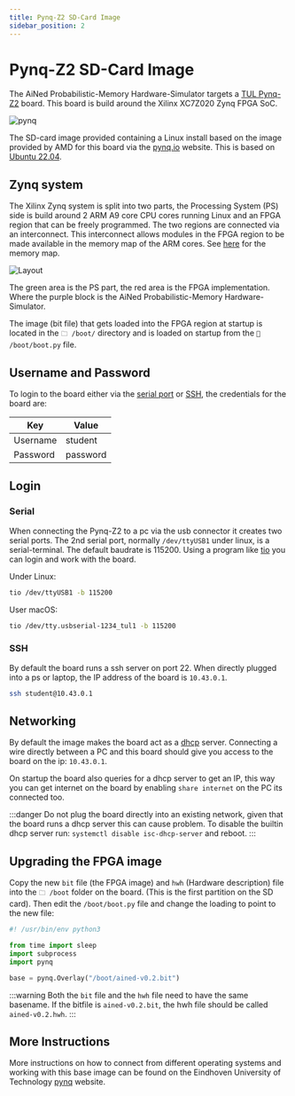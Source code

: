 ```yaml
---
title: Pynq-Z2 SD-Card Image
sidebar_position: 2
---
```


# Pynq-Z2 SD-Card Image

The AiNed Probabilistic-Memory Hardware-Simulator targets a [TUL
Pynq-Z2](https://www.tulembedded.com/FPGA/ProductsPYNQ-Z2.html) board. This
board is build around the Xilinx XC7Z020 Zynq FPGA SoC.

![pynq](/img/pynq-z2.png)

The SD-card image provided containing a Linux install based on the image
provided by AMD for this board via the [pynq.io](http://www.pynq.io/boards.html)
website. This is based on [Ubuntu 22.04](https://ubuntu.com/download/desktop).

## Zynq system

The Xilinx Zynq system is  split into two parts, the Processing System (PS)
side is build around 2 ARM A9 core CPU cores running Linux and an FPGA region
that can be freely programmed. The two regions are connected via an
interconnect. This interconnect allows modules in the FPGA region to be made
available in the memory map of the ARM cores. See [here](/#verilog-module) for
the memory map.

![Layout](/img/pynq-system-design.png)

The green area is the PS part, the red area is the FPGA implementation.
Where the purple block is the AiNed Probabilistic-Memory Hardware-Simulator.

The image (bit file) that gets loaded into the FPGA region at startup is
located in the `🗀 /boot/` directory and is loaded on startup from the `📄 /boot/boot.py`
file.

## Username and Password

To login to the board either via the [serial port](#serial) or [SSH](#ssh), the credentials for the board are:

| Key      | Value    |
|----------|----------|
| Username | student  |
| Password | password |

## Login

### Serial

When connecting the Pynq-Z2 to a pc via the usb connector it creates two serial ports.
The 2nd serial port, normally `/dev/ttyUSB1` under linux, is a serial-terminal.
The default baudrate is 115200.
Using a program like [tio](https://github.com/tio/tio) you can login and work with the board.

Under Linux:

```bash
tio /dev/ttyUSB1 -b 115200
```

User macOS:

```bash
tio /dev/tty.usbserial-1234_tul1 -b 115200
```

### SSH

By default the board runs a ssh server on port 22.
When directly plugged into a ps or laptop, the IP address of the board is `10.43.0.1`.

```bash
ssh student@10.43.0.1
```

## Networking

By default the image makes the board act as a
[dhcp](https://en.wikipedia.org/wiki/Dynamic_Host_Configuration_Protocol)
server. Connecting a wire directly between a PC and this board should give you
access to the board on the ip: `10.43.0.1`.

On startup the board also queries for a dhcp server to get an IP, this way you
can get internet on the board by enabling `share internet` on the PC its
connected too.

:::danger
Do not plug the board directly into an existing network, given that the board runs a dhcp server
this can cause problem.
To disable the builtin dhcp server run: `systemctl disable isc-dhcp-server` and reboot.
:::

## Upgrading the FPGA image

Copy the new `bit` file (the FPGA image) and `hwh` (Hardware description) file
into the `🗀 /boot` folder on the board. (This is the first partition on the SD
card).
Then edit the `/boot/boot.py` file and change the loading to point to the new file:

```python
#! /usr/bin/env python3

from time import sleep
import subprocess
import pynq

base = pynq.Overlay("/boot/ained-v0.2.bit")

```

:::warning
Both the `bit` file and the `hwh` file need to have the same basename.
If the bitfile is `ained-v0.2.bit`, the hwh file should be called `ained-v0.2.hwh`.
:::

## More Instructions

More instructions on how to connect from different operating systems and working with this base image can be found on the
Eindhoven University of Technology [pynq](https://pynq.tue.nl/) website.
